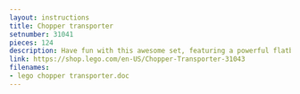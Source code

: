 ```yaml
---
layout: instructions
title: Chopper transporter
setnumber: 31041
pieces: 124
description: Have fun with this awesome set, featuring a powerful flatbed truck plus a cool orange, white and black helicopter with a tinted cockpit and spinning rotors. Load up the chopper and head for the airfield! This 3-in-1 model rebuilds into a rugged tractor or a robust off-roader. Features a flatbed truck with 2 orange waarning beacons and deep-tread tires, plus a helicopter with a tinted cockpit and spinning rotors. Chopper Transporter (with chopper loaded) measures over 2" (7cm) high, 6" (16cm) long and 3" (8cm) wide. Tractor measures over 1" (5cm) high, 3" (9cm) long and 3" (8cm) wide. off-roader measures over 1" (4cm) high, 2" (6cm) long and 1" (4cm) wide.
link: https://shop.lego.com/en-US/Chopper-Transporter-31043
filenames: 
- lego chopper transporter.doc
---
```

